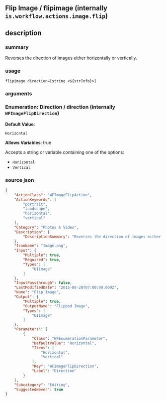 
## Flip Image / flipimage (internally `is.workflow.actions.image.flip`)



## description
### summary
Reverses the direction of images either horizontally or vertically.


### usage
`flipimage direction=[string <${strInfo}>]`

### arguments
### Enumeration: Direction / direction (internally `WFImageFlipDirection`)
**Default Value**:
```
Horizontal
```
**Allows Variables**: true



Accepts a string 
or variable
containing one of the options:

- `Horizontal`
- `Vertical`

### source json

```json
{
	"ActionClass": "WFImageFlipAction",
	"ActionKeywords": [
		"portrait",
		"landscape",
		"horizontal",
		"vertical"
	],
	"Category": "Photos & Video",
	"Description": {
		"DescriptionSummary": "Reverses the direction of images either horizontally or vertically."
	},
	"IconName": "Image.png",
	"Input": {
		"Multiple": true,
		"Required": true,
		"Types": [
			"UIImage"
		]
	},
	"InputPassthrough": false,
	"LastModifiedDate": "2015-08-20T07:00:00.000Z",
	"Name": "Flip Image",
	"Output": {
		"Multiple": true,
		"OutputName": "Flipped Image",
		"Types": [
			"UIImage"
		]
	},
	"Parameters": [
		{
			"Class": "WFEnumerationParameter",
			"DefaultValue": "Horizontal",
			"Items": [
				"Horizontal",
				"Vertical"
			],
			"Key": "WFImageFlipDirection",
			"Label": "Direction"
		}
	],
	"Subcategory": "Editing",
	"SuggestedNever": true
}
```
